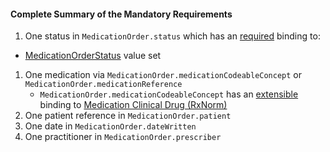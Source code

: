 #### Complete Summary of the Mandatory Requirements

1.  One status in `MedicationOrder.status` which has an [required](http://hl7-fhir.github.io/terminologies.html#required) binding to:
-   [MedicationOrderStatus] value set 
1.  One medication via `MedicationOrder.medicationCodeableConcept` or `MedicationOrder.medicationReference`   
     -  `MedicationOrder.medicationCodeableConcept` has an [extensible](http://hl7-fhir.github.io/terminologies.html#extensible) binding to [Medication Clinical Drug (RxNorm)]
1.  One patient reference in `MedicationOrder.patient`
1.  One date in `MedicationOrder.dateWritten`
1.  One practitioner in `MedicationOrder.prescriber`


  [Medication Clinical Drug (RxNorm)]: valueset-daf-medication-codes.html
  [MedicationOrderStatus]: http://hl7-fhir.github.io/valueset-medication-order-status.html
[MedicationStatementStatus]: http://hl7-fhir.github.io/valueset-medication-statement-status.html
 
